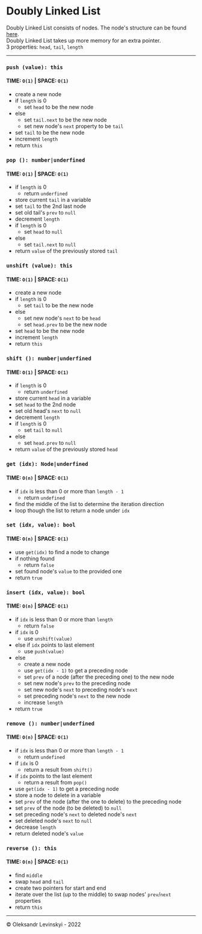 # Doubly Linked List
Doubly Linked List consists of nodes. The node's structure can be found [here](doubly-linked-list/Node.js).\
Doubly Linked List takes up more memory for an extra pointer.\
3 properties: `head`, `tail`, `length`

---

### `push (value): this`
#### TIME: `O(1)` | SPACE: `O(1)`
* create a new node
* if `length` is 0
  * set `head` to be the new node
* else
  * set `tail.next` to be the new node
  * set new node's `next` property to be `tail`
* set `tail` to be the new node
* increment `length`
* return `this`

### `pop (): number|underfined`
#### TIME: `O(1)` | SPACE: `O(1)`
* if `length` is 0
  * return `underfined`
* store current `tail` in a variable
* set `tail` to the 2nd last node
* set old tail's `prev` to `null`
* decrement `length`
* if `length` is 0
  * set `head` to `null`
* else
  * set `tail.next` to `null`
* return `value` of the previously stored `tail`

### `unshift (value): this`
#### TIME: `O(1)` | SPACE: `O(1)`
* create a new node
* if `length` is 0
  * set `tail` to be the new node
* else
  * set new node's `next` to be `head`
  * set `head.prev` to be the new node
* set `head` to be the new node
* increment `length`
* return `this`

### `shift (): number|underfined`
#### TIME: `O(1)` | SPACE: `O(1)`
* if `length` is 0
  * return `underfined`
* store current `head` in a variable
* set `head` to the 2nd node
* set old head's `next` to `null`
* decrement `length`
* if `length` is 0
  * set `tail` to `null`
* else
  * set `head.prev` to `null`
* return `value` of the previously stored `head`

### `get (idx): Node|underfined`
#### TIME: `O(n)` | SPACE: `O(1)`
* if `idx` is less than 0 or more than `length - 1`
  * return `undefined`
* find the middle of the list to determine the iteration direction 
* loop though the list to return a node under `idx`

### `set (idx, value): bool`
#### TIME: `O(n)` | SPACE: `O(1)`
* use `get(idx)` to find a node to change
* if nothing found
  * return `false`
* set found node's `value` to the provided one
* return `true`

### `insert (idx, value): bool`
#### TIME: `O(n)` | SPACE: `O(1)`
* if `idx` is less than 0 or more than `length`
  * return `false`
* if `idx` is 0
  * use `unshift(value)`
* else if `idx` points to last element
  * use `push(value)`
* else
  * create a new node
  * use `get(idx - 1)` to get a preceding node
  * set `prev` of a node (after the preceding one) to the new node
  * set new node's `prev` to the preceding node
  * set new node's `next` to preceding node's `next`
  * set preceding node's `next` to the new node
  * increase `length`
* return `true`

### `remove (): number|underfined`
#### TIME: `O(n)` | SPACE: `O(1)`
* if `idx` is less than 0 or more than `length - 1`
  * return `undefined`
* if `idx` is 0
  * return a result from `shift()`
* if `idx` points to the last element
  * return a result from `pop()`
* use `get(idx - 1)` to get a preceding node
* store a node to delete in a variable
* set `prev` of the node (after the one to delete) to the preceding node
* set `prev` of the node (to be deleted) to `null`
* set preceding node's `next` to deleted node's `next`
* set deleted node's `next` to `null`
* decrease `length`
* return deleted node's `value`

### `reverse (): this`
#### TIME: `O(n)` | SPACE: `O(1)`
* find `middle`
* swap `head` and `tail`
* create two pointers for start and end
* iterate over the list (up to the middle) to swap nodes' `prev`/`next` properties
* return `this`

---

&copy; Oleksandr Levinskyi - 2022
